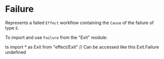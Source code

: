 # Failure

Represents a failed `Effect` workflow containing the `Cause` of the failure
of type `E`.

To import and use `Failure` from the "Exit" module:

ts
import \* as Exit from "effect/Exit"
// Can be accessed like this
Exit.Failure
undefined
